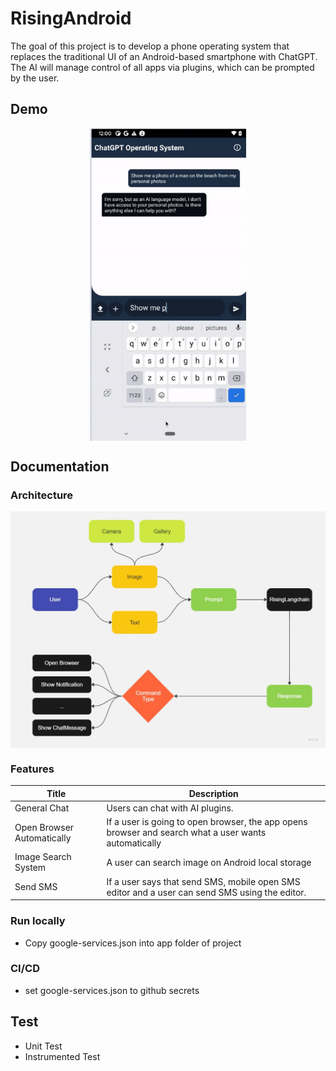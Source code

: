 # RisingAndroid

The goal of this project is to develop a phone operating system that replaces the traditional UI of an Android-based smartphone with ChatGPT. The AI will manage control of all apps via plugins, which can be prompted by the user.


## Demo

<p align='center'>
  <img align='center' src='assets/img/output.gif' width='250px' height='500px'/>
</p>


## Documentation

### Architecture

<p align='center'>
  <img align='center' src='assets/img/arch.jpg'/>
</p>

### Features

| Title  | Description  |
| ------------ | ------------ |
| General Chat | Users can chat with AI plugins. |
| Open Browser Automatically |  If a user is going to open browser, the app opens browser and search what a user wants automatically |
| Image Search System  | A user can search image on Android local storage |
| Send SMS | If a user says that send SMS, mobile open SMS editor and a user can send SMS using the editor. |

### Run locally
- Copy google-services.json into app folder of project

### CI/CD
- set google-services.json to github secrets

## Test
- Unit Test
- Instrumented Test
